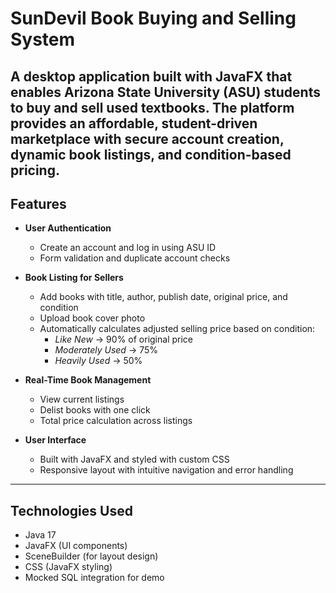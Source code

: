 # SunDevil Book Buying and Selling System

A desktop application built with JavaFX that enables Arizona State University (ASU) students to buy and sell used textbooks. The platform provides an affordable, student-driven marketplace with secure account creation, dynamic book listings, and condition-based pricing.
---

## Features

- **User Authentication**
  - Create an account and log in using ASU ID
  - Form validation and duplicate account checks

- **Book Listing for Sellers**
  - Add books with title, author, publish date, original price, and condition
  - Upload book cover photo
  - Automatically calculates adjusted selling price based on condition:
    - *Like New* → 90% of original price  
    - *Moderately Used* → 75%  
    - *Heavily Used* → 50%

- **Real-Time Book Management**
  - View current listings
  - Delist books with one click
  - Total price calculation across listings

- **User Interface**
  - Built with JavaFX and styled with custom CSS
  - Responsive layout with intuitive navigation and error handling

---

## Technologies Used

- Java 17
- JavaFX (UI components)
- SceneBuilder (for layout design)
- CSS (JavaFX styling)
- Mocked SQL integration for demo

